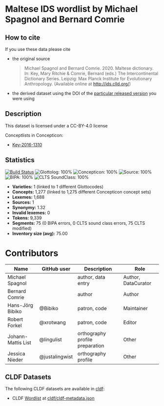 # Maltese IDS wordlist by Michael Spagnol and Bernard Comrie

## How to cite

If you use these data please cite
- the original source
  > Michael Spagnol and Bernard Comrie. 2020. Maltese dictionary. In: Key, Mary Ritchie & Comrie, Bernard (eds.) The Intercontinental Dictionary Series. Leipzig: Max Planck Institute for Evolutionary Anthropology. (Available online at http://ids.clld.org/)
- the derived dataset using the DOI of the [particular released version](../../releases/) you were using

## Description


This dataset is licensed under a CC-BY-4.0 license


Conceptlists in Concepticon:
- [Key-2016-1310](https://concepticon.clld.org/contributions/Key-2016-1310)
## Statistics


[![Build Status](https://travis-ci.org/intercontinental-dictionary-series/spagnolmaltese.svg?branch=master)](https://travis-ci.org/intercontinental-dictionary-series/spagnolmaltese)
![Glottolog: 100%](https://img.shields.io/badge/Glottolog-100%25-brightgreen.svg "Glottolog: 100%")
![Concepticon: 100%](https://img.shields.io/badge/Concepticon-100%25-brightgreen.svg "Concepticon: 100%")
![Source: 100%](https://img.shields.io/badge/Source-100%25-brightgreen.svg "Source: 100%")
![BIPA: 100%](https://img.shields.io/badge/BIPA-100%25-brightgreen.svg "BIPA: 100%")
![CLTS SoundClass: 100%](https://img.shields.io/badge/CLTS%20SoundClass-100%25-brightgreen.svg "CLTS SoundClass: 100%")

- **Varieties:** 1 (linked to 1 different Glottocodes)
- **Concepts:** 1,277 (linked to 1,275 different Concepticon concept sets)
- **Lexemes:** 1,688
- **Sources:** 1
- **Synonymy:** 1.32
- **Invalid lexemes:** 0
- **Tokens:** 9,339
- **Segments:** 75 (0 BIPA errors, 0 CLTS sound class errors, 75 CLTS modified)
- **Inventory size (avg):** 75.00

# Contributors

Name               | GitHub user     | Description                          | Role
---                | ---             | ---                                  | ---
Michael Spagnol |  | author, data entry | Author, DataCurator
Bernard Comrie |  | author | Author
Hans-Jörg Bibiko | @Bibiko | patron, code | Maintainer
Robert Forkel | @xrotwang | patron, code | Editor
Johann-Mattis List | @lingulist | orthography profile preparation | Other
Jessica Nieder | @justalingwist | orthography profile | Other




## CLDF Datasets

The following CLDF datasets are available in [cldf](cldf):

- CLDF [Wordlist](https://github.com/cldf/cldf/tree/master/modules/Wordlist) at [cldf/cldf-metadata.json](cldf/cldf-metadata.json)